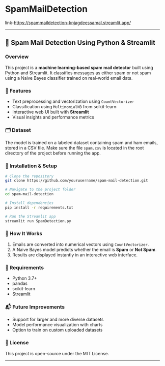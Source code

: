 # SpamMailDetection
link-https://spammaildetection-knjagdeessamal.streamlit.app/


---

## 📧 Spam Mail Detection Using Python & Streamlit

### Overview
This project is a **machine learning-based spam mail detector** built using Python and Streamlit. It classifies messages as either spam or not spam using a Naive Bayes classifier trained on real-world email data.

### 🚀 Features
- Text preprocessing and vectorization using `CountVectorizer`
- Classification using `MultinomialNB` from scikit-learn
- Interactive web UI built with **Streamlit**
- Visual insights and performance metrics

### 🗂️ Dataset
The model is trained on a labeled dataset containing spam and ham emails, stored in a CSV file. Make sure the file `spam.csv` is located in the root directory of the project before running the app.



### 🔧 Installation & Setup
```bash
# Clone the repository
git clone https://github.com/yourusername/spam-mail-detection.git

# Navigate to the project folder
cd spam-mail-detection

# Install dependencies
pip install -r requirements.txt

# Run the Streamlit app
streamlit run SpamDetection.py
```




### 🧠 How It Works
1. Emails are converted into numerical vectors using `CountVectorizer`.
2. A Naive Bayes model predicts whether the email is **Spam** or **Not Spam**.
3. Results are displayed instantly in an interactive web interface.

### 📌 Requirements
- Python 3.7+
- pandas
- scikit-learn
- Streamlit

### 📬 Future Improvements
- Support for larger and more diverse datasets
- Model performance visualization with charts
- Option to train on custom uploaded datasets

### 📄 License
This project is open-source under the MIT License.

---


